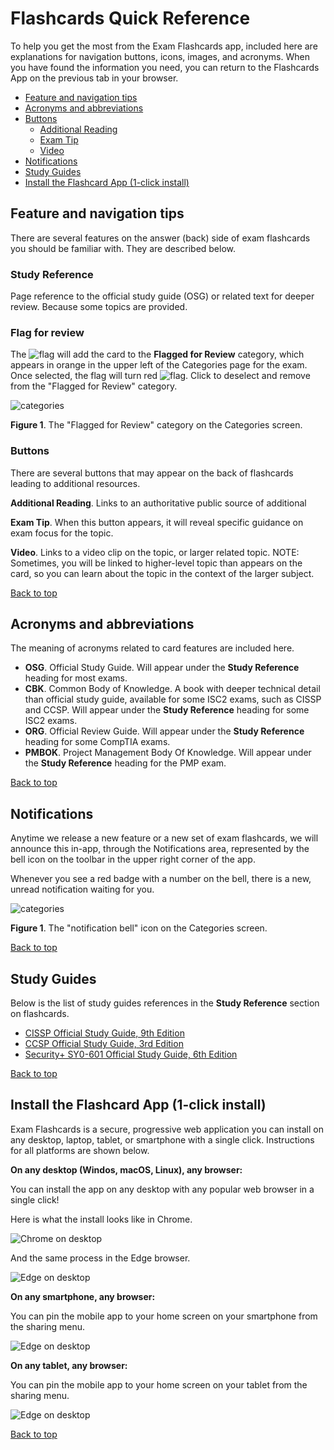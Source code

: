 
# Flashcards Quick Reference

To help you get the most from the Exam Flashcards app, included here are explanations for navigation buttons, icons, images, and acronyms. When you have found the information you need, you can return to the Flashcards App on the previous tab in your browser.

- [Feature and navigation tips](#feature-and-navigation-tips)
- [Acronyms and abbreviations](#acronyms-and-abbreviations) 
- [Buttons](#buttons)
    - [Additional Reading](#buttons)
    - [Exam Tip](#buttons)
    - [Video](#buttons)
- [Notifications](#notifications) 
- [Study Guides](#study-guides)
- [Install the Flashcard App (1-click install)](#install-the-flashcard-app-1-click-install)

## Feature and navigation tips

There are several features on the answer (back) side of exam flashcards you should be familiar with. They are described below.

### Study Reference

Page reference to the official study guide (OSG) or related text for deeper review. Because some topics are provided.

### Flag for review

The ![flag](/global/images/flag.jpg) will add the card to the **Flagged for Review** category, which appears in orange in the upper left of the Categories page for the exam. Once selected, the flag will turn red ![flag](/global/images/flagged.jpg). Click to deselect and remove from the "Flagged for Review" category.

![categories](/global/images/categories.jpg)

**Figure 1**. The "Flagged for Review" category on the Categories screen.

### Buttons

There are several buttons that may appear on the back of flashcards leading to additional resources.

**Additional Reading**. Links to an authoritative public source of additional 

**Exam Tip**. When this button appears, it will reveal specific guidance on exam focus for the topic.

**Video**. Links to a video clip on the topic, or larger related topic. NOTE: Sometimes, you will be linked to higher-level topic than appears on the card, so you can learn about the topic in the context of the larger subject.

[Back to top](#flashcards-quick-reference)

## Acronyms and abbreviations

The meaning of acronyms related to card features are included here.

- **OSG**. Official Study Guide. Will appear under the **Study Reference** heading for most exams.
- **CBK**. Common Body of Knowledge. A book with deeper technical detail than official study guide, available for some ISC2 exams, such as CISSP and CCSP. Will appear under the **Study Reference** heading for some ISC2 exams.
- **ORG**. Official Review Guide. Will appear under the **Study Reference** heading for some CompTIA exams.
- **PMBOK**. Project Management Body Of Knowledge. Will appear under the **Study Reference** heading for the PMP exam.

[Back to top](#flashcards-quick-reference)

## Notifications 

Anytime we release a new feature or a new set of exam flashcards, we will announce this in-app, through the Notifications area, represented by the bell icon on the toolbar in the upper right corner of the app. 

Whenever you see a red badge with a number on the bell, there is a new, unread notification waiting for you.

![categories](/global/images/notifications.jpg)

**Figure 1**. The "notification bell" icon on the Categories screen.

[Back to top](#flashcards-quick-reference)

## Study Guides

Below is the list of study guides references in the **Study Reference** section on flashcards.

- [CISSP Official Study Guide, 9th Edition](https://amzn.to/3qb6z5H)
- [CCSP Official Study Guide, 3rd Edition](https://amzn.to/3HIntBY)
- [Security+ SY0-601 Official Study Guide, 6th Edition](https://amzn.to/3BALjcq)

[Back to top](#flashcards-quick-reference)

## Install the Flashcard App (1-click install)

Exam Flashcards is a secure, progressive web application you can install on any desktop, laptop, tablet, or smartphone with a single click. Instructions for all platforms are shown below.

**On any desktop (Windos, macOS, Linux), any browser:**

You can install the app on any desktop with any popular web browser in a single click!

Here is what the install looks like in Chrome.

![Chrome on desktop](/global/images/install-chrome.png)

And the same process in the Edge browser.

![Edge on desktop](/global/images/install-edge.png)

**On any smartphone, any browser:**

You can pin the mobile app to your home screen on your smartphone from the sharing menu.

![Edge on desktop](/global/images/install-mobile.png)

**On any tablet, any browser:**

You can pin the mobile app to your home screen on your tablet from the sharing menu.

![Edge on desktop](/global/images/install-tablet.jpeg)

[Back to top](#flashcards-quick-reference)